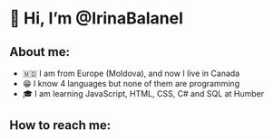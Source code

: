 # 👋 Hi, I’m @IrinaBalanel

## About me:
- 🇲🇩 I am from Europe (Moldova), and now I live in Canada
- 😁 I know 4 languages but none of them are programming
- 🎓 I am learning JavaScript, HTML, CSS, C# and SQL at Humber

## How to reach me:




